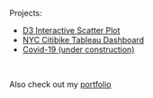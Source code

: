 Projects:
* [D3 Interactive Scatter Plot](https://gthesing.github.io/projects/D3interactive/)
* [NYC Citibike Tableau Dashboard](https://gthesing.github.io/projects/citibike/)
* [Covid-19 (under construction)](https://gthesing.github.io/projects/covid/)

<br>

Also check out my [portfolio](https://gthesing.github.io/portfolio/)

